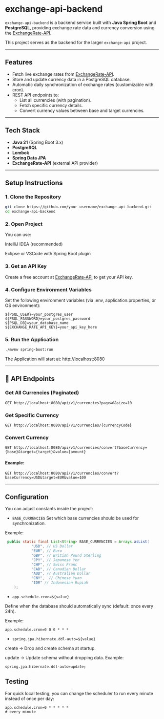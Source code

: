 # exchange-api-backend

`exchange-api-backend` is a backend service built with **Java Spring Boot** and **PostgreSQL**, providing exchange rate data and currency conversion using the [ExchangeRate-API](https://www.exchangerate-api.com/).

This project serves as the backend for the larger `exchange-api` project.

---

## Features

- Fetch live exchange rates from [ExchangeRate-API](https://www.exchangerate-api.com/).
- Store and update currency data in a PostgreSQL database.
- Automatic daily synchronization of exchange rates (customizable with cron).
- REST API endpoints to:
    - List all currencies (with pagination).
    - Fetch specific currency details.
    - Convert currency values between base and target currencies.

---

## Tech Stack

- **Java 21** (Spring Boot 3.x)
- **PostgreSQL**
- **Lombok**
- **Spring Data JPA**
- **ExchangeRate-API** (external API provider)

---

## Setup Instructions

### 1. Clone the Repository
```bash
git clone https://github.com/your-username/exchange-api-backend.git
cd exchange-api-backend
```

### 2. Open Project
You can use:

IntelliJ IDEA (recommended)

Eclipse or VSCode with Spring Boot plugin

### 3. Get an API Key
   Create a free account at [ExchangeRate-API](https://www.exchangerate-api.com/) to get your API key.

### 4. Configure Environment Variables
   Set the following environment variables (via .env, application.properties, or OS environment):

```properties
${PSQL_USER}=your_postgres_user
${PSQL_PASSWORD}=your_postgres_password
${PSQL_DB}=your_database_name
${EXCHANGE_RATE_API_KEY}=your_api_key_here
```

### 5. Run the Application
```bash
./mvnw spring-boot:run
```
The Application will start at:
   http://localhost:8080

---

## 📡 API Endpoints

### Get All Currencies (Paginated)
```http
GET http://localhost:8080/api/v1/currencies?page=0&size=10
```
### Get Specific Currency
```http
GET http://localhost:8080/api/v1/currencies/{currencyCode}
```
### Convert Currency
```http
GET http://localhost:8080/api/v1/currencies/convert?baseCurrency={base}&target={target}&value={amount}
```
#### Example:

```http
GET http://localhost:8080/api/v1/currencies/convert?baseCurrency=USD&target=EUR&value=100
```

---

## Configuration
You can adjust constants inside the project:

- `BASE_CURRENCIES`
Set which base currencies should be used for synchronization.

Example:
```java
 public static final List<String> BASE_CURRENCIES = Arrays.asList(
            "USD", // US Dollar
            "EUR", // Euro
            "GBP", // British Pound Sterling
            "JPY", // Japanese Yen
            "CHF", // Swiss Franc
            "CAD", // Canadian Dollar
            "AUD", // Australian Dollar
            "CNY",  // Chinese Yuan
            "IDR" // Indonesian Rupiah
    );
```

- `app.schedule.cron=${value}`

Define when the database should automatically sync (default: once every 24h).

Example:

```properties
app.schedule.cron=0 0 0 * * *
```
- `spring.jpa.hibernate.ddl-auto=${value}`

create → Drop and create schema at startup.

update → Update schema without dropping data.
Example:

```properties
spring.jpa.hibernate.ddl-auto=update;
```

## Testing
For quick local testing, you can change the scheduler to run every minute instead of once per day:

```properties
app.schedule.cron=0 * * * * *
# every minute
```